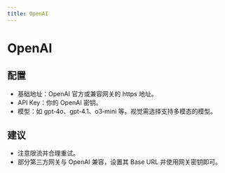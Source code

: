 ```yaml
---
title: OpenAI
---
```


# OpenAI

## 配置
- 基础地址：OpenAI 官方或兼容网关的 https 地址。
- API Key：你的 OpenAI 密钥。
- 模型：如 gpt‑4o、gpt‑4.1、o3‑mini 等。视觉需选择支持多模态的模型。

## 建议
- 注意限流并合理重试。
- 部分第三方网关与 OpenAI 兼容，设置其 Base URL 并使用网关密钥即可。

